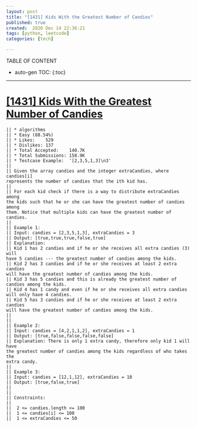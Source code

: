 ```yaml
---
layout: post
title: "[1431] Kids With the Greatest Number of Candies"
published: true
created:  2020 Dec 14 22:36:21
tags: [python, leetcode]
categories: [tech]

---
```


TABLE OF CONTENT

* auto-gen TOC:
{:toc}

- - -


# [[1431] Kids With the Greatest Number of Candies](https://leetcode.com/problems/kids-with-the-greatest-number-of-candies/description/)

    || * algorithms
    || * Easy (88.54%)
    || * Likes:    529
    || * Dislikes: 137
    || * Total Accepted:    140.7K
    || * Total Submissions: 158.9K
    || * Testcase Example:  '[2,3,5,1,3]\n3'
    || 
    || Given the array candies and the integer extraCandies, where candies[i]
    represents the number of candies that the ith kid has.
    || 
    || For each kid check if there is a way to distribute extraCandies among
    the kids such that he or she can have the greatest number of candies among
    them. Notice that multiple kids can have the greatest number of candies.
    || 
    || Example 1:
    || Input: candies = [2,3,5,1,3], extraCandies = 3
    || Output: [true,true,true,false,true] 
    || Explanation: 
    || Kid 1 has 2 candies and if he or she receives all extra candies (3) will
    have 5 candies --- the greatest number of candies among the kids. 
    || Kid 2 has 3 candies and if he or she receives at least 2 extra candies
    will have the greatest number of candies among the kids. 
    || Kid 3 has 5 candies and this is already the greatest number of candies among the kids. 
    || Kid 4 has 1 candy and even if he or she receives all extra candies will only have 4 candies. 
    || Kid 5 has 3 candies and if he or she receives at least 2 extra candies
    will have the greatest number of candies among the kids. 
    || 
    || 
    || Example 2:
    || Input: candies = [4,2,1,1,2], extraCandies = 1
    || Output: [true,false,false,false,false] 
    || Explanation: There is only 1 extra candy, therefore only kid 1 will have
    the greatest number of candies among the kids regardless of who takes the
    extra candy.
    || 
    || Example 3:
    || Input: candies = [12,1,12], extraCandies = 10
    || Output: [true,false,true]
    || 
    ||  
    || Constraints:
    || 
    || 	2 <= candies.length <= 100
    || 	1 <= candies[i] <= 100
    || 	1 <= extraCandies <= 50
